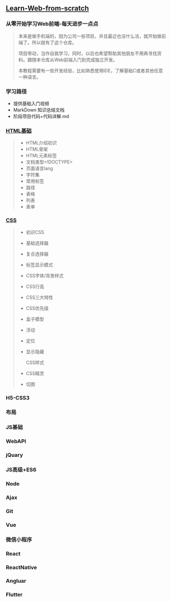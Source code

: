 ## [Learn-Web-from-scratch](https://github.com/kaqijiang/Learn-Web-from-scratch)

### 从零开始学习Web前端-每天进步一点点

> 本来是做手机端的，因为公司一些项目，并且最近也没什么活，就开始做前端了。所以就有了这个仓库。
>
> 项目带动，当作自我学习，同时，以后也希望帮助其他朋友不用再寻找资料。跟随本仓库从Web前端入门到完成独立开发。
>
> 本教程需要有一些开发经验，比如熟悉使用IDE，了解基础C或者其他任意一种语言。

### 学习路径

- 提供基础入门视频
- MarkDown 知识总结文档
- 阶段项目代码+代码详解.md

### [HTML基础](01HTML/01-认识Web.md "初识")

> - HTML介绍初识
> - HTML骨架
> - HTML元素标签
> - 文档类型<!DOCTYPE>
> - 页面语言lang
> - 字符集
> - 常用标签
> - 路径
> - 表格
> - 列表
> - 表单
>

### [CSS](css.md "初识")

> - 初识CSS
>
> - 基础选择器
>
> - 复合选择器
>
> - 标签显示模式
>
> - CSS字体/背景样式
>
> - CSS行高
>
> - CSS三大特性
>
> - CSS优先级
>
> - 盒子模型
>
> - 浮动
>
> - 定位
>
> - 显示隐藏
>
>   CSS样式
>
> - CSS精灵
>
> - 切图

### H5-CSS3

### 布局

### JS基础

### WebAPI

### jQuary

### JS高级+ES6

### Node

### Ajax

### Git

### Vue

### 微信小程序

### React

### ReactNative

### Angluar

### Flutter























